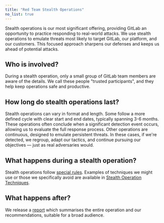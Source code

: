 ```yaml
---
title: "Red Team Stealth Operations"
no_list: true
---
```


Stealth operations is our most significant offering, providing GitLab an opportunity to practice responding to real-world attacks. We use stealth operations to emulate threats most likely to target GitLab, our platform, and our customers. This focused approach sharpens our defenses and keeps us ahead of potential attacks.

## Who is involved?

During a stealth operation, only a small group of GitLab team members are aware of the details. We call these people "trusted participants", and they help keep operations safe and productive.

## How long do stealth operations last?

Stealth operations can vary in format and length. Some follow a more defined cycle with clear start and end dates, typically spanning 3-6 months. These operations often conclude when a significant detection event occurs, allowing us to evaluate the full response process. Other operations are continuous, designed to emulate persistent threats. In these cases, if we're detected, we regroup, adapt our tactics, and continue pursuing our objectives — just as real adversaries would.

## What happens during a stealth operation?

Stealth operations follow [special rules](how-we-operate/rules-of-engagement#stealth-operations). Examples of techniques we might use or those we specifically avoid are available in [Stealth Operation Techniques](how-we-operate/rules-of-engagement#stealth-operation-techniques).

## What happens after?

We release a [report](how-we-operate/#reporting) which summarises the entire operation and our recommendations, suitable for a broad audience.
